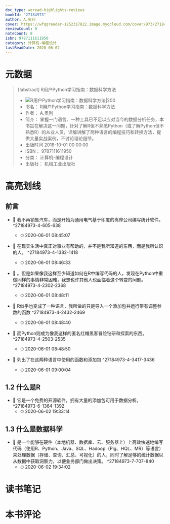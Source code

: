 ```yaml
---
doc_type: weread-highlights-reviews
bookId: "27184973"
author: A.奥利
cover: https://wfqqreader-1252317822.image.myqcloud.com/cover/973/27184973/t7_27184973.jpg
reviewCount: 0
noteCount: 8
isbn: 9787111611950
category: 计算机-编程设计
lastReadDate: 2020-06-02
---
```

# 元数据
> [!abstract] R用户Python学习指南：数据科学方法
> - ![ R用户Python学习指南：数据科学方法|200](https://wfqqreader-1252317822.image.myqcloud.com/cover/973/27184973/t7_27184973.jpg)
> - 书名： R用户Python学习指南：数据科学方法
> - 作者： A.奥利
> - 简介： 掌握一门语言、一种工具已不足以应对当今的数据分析任务，本书旨在解决这一问题，针对了解R但不熟悉Python（或了解Python但不熟悉R）的从业人员，详解讲解了两种语言的编程技巧和转换方法，提供大量实战案例，不讨论理论细节。
> - 出版时间 2018-10-01 00:00:00
> - ISBN： 9787111611950
> - 分类： 计算机-编程设计
> - 出版社： 机械工业出版社

# 高亮划线

## 前言


- 📌 我不再销售汽车，而是开始为通用电气基于印度的离岸公司编写统计软件。 ^27184973-4-605-638
    - ⏱ 2020-06-01 08:45:07 

- 📌 在现实生活中真正对事业有帮助的，并不是我所知道的东西，而是我所认识的人。 ^27184973-4-1382-1418
    - ⏱ 2020-06-01 08:46:33 

- 📌 。但是如果像我这样至少知道如何在R中编写代码的人，发现在Python中重做同样的事情非常困难，我想也许其他人也面临着这个转变的问题。 ^27184973-4-2302-2368
    - ⏱ 2020-06-01 08:48:11 

- 📌 R似乎也变成了一种语言，我所做的只是导入一个添加包并运行带有调整参数的函数 ^27184973-4-2432-2469
    - ⏱ 2020-06-01 08:48:40 

- 📌 而Python则成为像我这样的匿名红帽黑客冒险钻研和探索的东西。 ^27184973-4-2503-2535
    - ⏱ 2020-06-01 08:48:50 

- 📌 列出了在这两种语言中使用的函数和添加包 ^27184973-4-3417-3436
    - ⏱ 2020-06-01 09:00:04 
## 1.2 什么是R


- 📌 它是一个免费的开源软件，拥有大量的添加包可用于数据分析。 ^27184973-6-1364-1392
    - ⏱ 2020-06-02 19:33:14 
## 1.3 什么是数据科学


- 📌 是一个能够在硬件（本地机器、数据库、云、服务器上）上高效快速地编写代码（使用R、Python、Java、SQL、Hadoop（Pig、HQL、MR）等语言）来处理数据（存储、查询、汇总、可视化）的人，同时了解足够的统计数据以从数据中获取洞察力，以便业务部门做出决策。 ^27184973-7-707-840
    - ⏱ 2020-06-02 19:34:02 
# 读书笔记

# 本书评论
